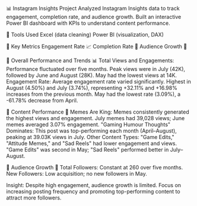 📊 Instagram Insights Project
Analyzed Instagram Insights data to track engagement, completion rate, and audience growth.
Built an interactive Power BI dashboard with KPIs to understand content performance.

🔹 Tools Used
Excel (data cleaning)
Power BI (visualization, DAX)

🔹 Key Metrics
Engagement Rate 📈
Completion Rate 🎯
Audience Growth 👥

🔹 Overall Performance and Trends 📊
Total Views and Engagements: Performance fluctuated over five months. Peak views were in July (42K), followed by June and August (28K). May had the lowest views at 14K.
Engagement Rate: Average engagement rate varied significantly. Highest in August (4.50%) and July (3.74%), representing +32.11% and +16.98% increases from the previous month. May had the lowest rate (3.09%), a -61.78% decrease from April.

🔹 Content Performance 🎯
Memes Are King: Memes consistently generated the highest views and engagement. July memes had 39,028 views; June memes averaged 3.07% engagement.
"Gaming Humour Thoughts" Dominates: This post was top-performing each month (April–August), peaking at 39.03K views in July.
Other Content Types: "Game Edits," "Attitude Memes," and "Sad Reels" had lower engagement and views. "Game Edits" was second in May; "Sad Reels" performed better in July–August.

🔹 Audience Growth 👥
Total Followers: Constant at 260 over five months.
New Followers: Low acquisition; no new followers in May.

Insight: Despite high engagement, audience growth is limited. Focus on increasing posting frequency and promoting top-performing content to attract more followers.
